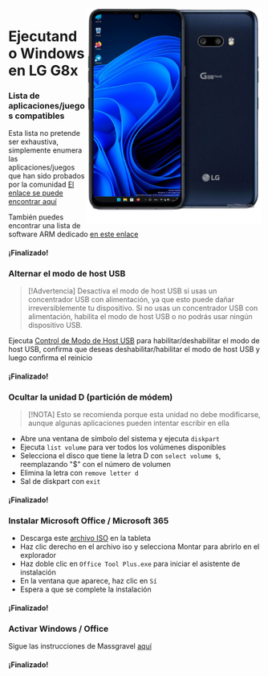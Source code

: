 <img align="right" src="https://github.com/Icesito68/Port-Windows-11-Lg-G8x/blob/Lg-G8x/mh2lm.png" width="350" alt="Windows 11 Ejecutándose en un LG G8x">

# Ejecutando Windows en LG G8x

### Lista de aplicaciones/juegos compatibles
Esta lista no pretende ser exhaustiva, simplemente enumera las aplicaciones/juegos que han sido probados por la comunidad
[El enlace se puede encontrar aquí](https://docs.google.com/spreadsheets/d/1XYuoySgYQE0HL573sA-0RGMX7I4lt5rWJuQ8Z8yRJNY/edit?usp=drivesdk)

También puedes encontrar una lista de software ARM dedicado [en este enlace](https://armrepo.ver.lt/)

#### ¡Finalizado!

### Alternar el modo de host USB
> [!Advertencia]
> Desactiva el modo de host USB si usas un concentrador USB con alimentación, ya que esto puede dañar irreversiblemente tu dispositivo. Si no usas un concentrador USB con alimentación, habilita el modo de host USB o no podrás usar ningún dispositivo USB.

Ejecuta [Control de Modo de Host USB](https://github.com/erdilS/Port-Windows-11-Xiaomi-Pad-5/releases/download/USBHost/USB.Host.Mode.Control.V4.0.vbs) para habilitar/deshabilitar el modo de host USB, confirma que deseas deshabilitar/habilitar el modo de host USB y luego confirma el reinicio

#### ¡Finalizado!

### Ocultar la unidad D (partición de módem)
> [!NOTA]
> Esto se recomienda porque esta unidad no debe modificarse, aunque algunas aplicaciones pueden intentar escribir en ella

- Abre una ventana de símbolo del sistema y ejecuta ```diskpart```
- Ejecuta ```list volume``` para ver todos los volúmenes disponibles
- Selecciona el disco que tiene la letra D con ```select volume $```, reemplazando "$" con el número de volumen
- Elimina la letra con ```remove letter d```
- Sal de diskpart con ```exit```

#### ¡Finalizado!

### Instalar Microsoft Office / Microsoft 365
- Descarga este [archivo ISO](https://mega.nz/file/hjAiSL4T#G7kOKpsUFpyL2UW9RQmY2e96urcQW5xZKdc7ciaNOy8) en la tableta
- Haz clic derecho en el archivo iso y selecciona Montar para abrirlo en el explorador
- Haz doble clic en ```Office Tool Plus.exe``` para iniciar el asistente de instalación
- En la ventana que aparece, haz clic en `Sí`
- Espera a que se complete la instalación

#### ¡Finalizado!

### Activar Windows / Office
Sigue las instrucciones de Massgravel [aquí](https://github.com/massgravel/Microsoft-Activation-Scripts)

#### ¡Finalizado!
